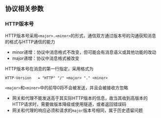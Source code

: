 ## 协议相关参数

### HTTP版本号

HTTP版本号采用`<major>.<minor>`的形式，通信双方通过版本号的沟通获知消息的格式与HTTP通信的能力
* minor递增：协议中消息格式不改变，但可能会有消息语义或其他功能的改动
* major递增：协议中消息格式被改变

HTTP版本号在消息的第一行指定，采用格式为

	HTTP-Version   = "HTTP" "/" <major> "." <minor>

`<major>`和`<minor>`中的前导0将不会被发送，并且会被接收方忽略

* 网关和代理不能发送高于其实际HTTP版本的信息，故当其收到高版本的HTTP请求时，需要做版本降级或使用隧道，或者返回错误码
* 网关和代理的响应必须和请求的`major`版本号相同，属于历史遗留问题